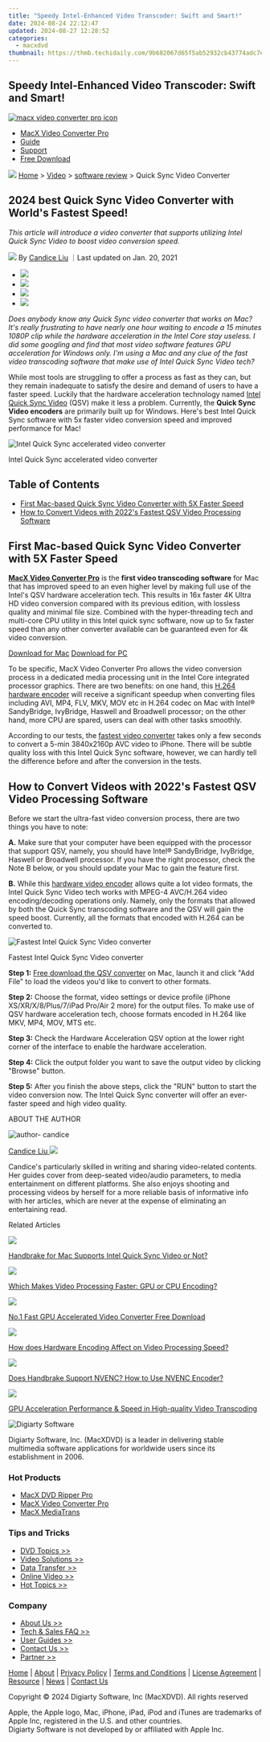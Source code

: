 ```yaml
---
title: "Speedy Intel-Enhanced Video Transcoder: Swift and Smart!"
date: 2024-08-24 22:12:47
updated: 2024-08-27 12:28:52
categories:
  - macxdvd
thumbnail: https://thmb.techidaily.com/9b682067d65f5ab52932cb43774adc7ed3c1ad8801c900338b2acd832ca95b6e.jpg
---
```


## Speedy Intel-Enhanced Video Transcoder: Swift and Smart!

[![macx video converter pro icon](https://www.macxdvd.com/mac-dvd-video-converter-how-to/../image-style/new-seo/icon11.png)](https://tools.techidaily.com/macxdvd/products/)

* [MacX Video Converter Pro](https://tools.techidaily.com/macxdvd/products/)
* [Guide](https://tools.techidaily.com/macxdvd/products/)
* [Support](https://tools.techidaily.com/macxdvd/products/)
* [Free Download](https://tools.techidaily.com/macxdvd/products/)



![](https://www.macxdvd.com/mac-dvd-video-converter-how-to/../image-style/new-seo/icon7.png) [Home](https://tools.techidaily.com/macxdvd/products/) \> [Video](https://tools.techidaily.com/macxdvd/products/) \> [software review](https://tools.techidaily.com/macxdvd/products/) \> Quick Sync Video Converter

## 2024 best Quick Sync Video Converter with World's Fastest Speed!



_This article will introduce a video converter that supports utilizing Intel Quick Sync Video to boost video conversion speed._

![](https://www.macxdvd.com/mac-dvd-video-converter-how-to/../image-style/new-seo/icon6.png) By [Candice Liu](https://tools.techidaily.com/macxdvd/products/) ｜Last updated on Jan. 20, 2021

* [![](https://www.macxdvd.com/mac-dvd-video-converter-how-to/../image-style/new-seo/share-fa.jpg)](https://www.facebook.com/sharer/sharer.php?u=https://www.macxdvd.com/mac-dvd-video-converter-how-to/quick-sync-video-converter.htm)
* [![](https://www.macxdvd.com/mac-dvd-video-converter-how-to/../image-style/new-seo/share-tw.jpg)](https://twitter.com/intent/tweet?url=https://www.macxdvd.com/mac-dvd-video-converter-how-to/quick-sync-video-converter.htm)
* [![](https://www.macxdvd.com/mac-dvd-video-converter-how-to/../image-style/new-seo/share-email.jpg)](https://www.macxdvd.com/mac-dvd-video-converter-how-to/mailto:info@example.com?&subject=&body=https://www.macxdvd.com/mac-dvd-video-converter-how-to/quick-sync-video-converter.htm)
* [![](https://www.macxdvd.com/mac-dvd-video-converter-how-to/../image-style/new-seo/share-in.jpg)](https://www.linkedin.com/shareArticle?mini=true&url=https://www.macxdvd.com/mac-dvd-video-converter-how-to/quick-sync-video-converter.htm&title=&summary=https://www.macxdvd.com/mac-dvd-video-converter-how-to/quick-sync-video-converter.htm&source=)

_Does anybody know any Quick Sync video converter that works on Mac? It's really frustrating to have nearly one hour waiting to encode a 15 minutes 1080P clip while the hardware acceleration in the Intel Core stay useless. I did some googling and find that most video software features GPU acceleration for Windows only. I'm using a Mac and any clue of the fast video transcoding software that make use of Intel Quick Sync Video tech?_ 

While most tools are struggling to offer a process as fast as they can, but they remain inadequate to satisfy the desire and demand of users to have a faster speed. Luckily that the hardware acceleration technology named [Intel Quick Sync Video](https://tools.techidaily.com/macxdvd/products/) (QSV) make it less a problem. Currently, the **Quick Sync Video encoders** are primarily built up for Windows. Here's best Intel Quick Sync software with 5x faster video conversion speed and improved performance for Mac!

![Intel Quick Sync accelerated video converter](https://www.macxdvd.com/mac-dvd-video-converter-how-to/article-image/qsv-converter.png) 

Intel Quick Sync accelerated video converter

## Table of Contents

* [First Mac-based Quick Sync Video Converter with 5X Faster Speed](https://tools.techidaily.com/macxdvd/products/)
* [How to Convert Videos with 2022's Fastest QSV Video Processing Software](https://tools.techidaily.com/macxdvd/products/)

## First Mac-based Quick Sync Video Converter with 5X Faster Speed

[**MacX Video Converter Pro**](https://tools.techidaily.com/macxdvd/products/) is the **first video transcoding software** for Mac that has improved speed to an even higher level by making full use of the Intel's QSV hardware acceleration tech. This results in 16x faster 4K Ultra HD video conversion compared with its previous edition, with lossless quality and minimal file size. Combined with the hyper-threading tech and multi-core CPU utility in this Intel quick sync software, now up to 5x faster speed than any other converter available can be guaranteed even for 4k video conversion. 

[Download for Mac](https://tools.techidaily.com/macxdvd/products/) [Download for PC](https://tools.techidaily.com/macxdvd/products/) 

To be specific, MacX Video Converter Pro allows the video conversion process in a dedicated media processing unit in the Intel Core integrated processor graphics. There are two benefits: on one hand, this [H.264 hardware encoder](https://tools.techidaily.com/macxdvd/products/) will receive a significant speedup when converting files including AVI, MP4, FLV, MKV, MOV etc in H.264 codec on Mac with Intel® SandyBridge, IvyBridge, Haswell and Broadwell processor; on the other hand, more CPU are spared, users can deal with other tasks smoothly. 

According to our tests, the [fastest video converter](https://tools.techidaily.com/macxdvd/products/) takes only a few seconds to convert a 5-min 3840x2160p AVC video to iPhone. There will be subtle quality loss with this Intel Quick Sync software, however, we can hardly tell the difference before and after the conversion in the tests.

## How to Convert Videos with 2022's Fastest QSV Video Processing Software

Before we start the ultra-fast video conversion process, there are two things you have to note:

**A.** Make sure that your computer have been equipped with the processor that support QSV, namely, you should have Intel® SandyBridge, IvyBridge, Haswell or Broadwell processor. If you have the right processor, check the Note B below, or you should update your Mac to gain the feature first.

**B.** While this [hardware video encoder](https://tools.techidaily.com/macxdvd/products/) allows quite a lot video formats, the Intel Quick Sync Video tech works with MPEG-4 AVC/H.264 video encoding/decoding operations only. Namely, only the formats that allowed by both the Quick Sync transcoding software and the QSV will gain the speed boost. Currently, all the formats that encoded with H.264 can be converted to. 

![Fastest Intel Quick Sync Video converter](https://www.macxdvd.com/mac-dvd-video-converter-how-to/article-image/hardware-encoding.png) 

Fastest Intel Quick Sync Video converter

**Step 1:** [Free download the QSV converter](https://tools.techidaily.com/macxdvd/products/) on Mac, launch it and click "Add File" to load the videos you'd like to convert to other formats. 

**Step 2:** Choose the format, video settings or device profile (iPhone XS/XR/X/8/Plus/7/iPad Pro/Air 2 more) for the output files. To make use of QSV hardware acceleration tech, choose formats encoded in H.264 like MKV, MP4, MOV, MTS etc. 

**Step 3:** Check the Hardware Acceleration QSV option at the lower right corner of the interface to enable the hardware acceleration. 

**Step 4:** Click the output folder you want to save the output video by clicking "Browse" button. 

**Step 5:** After you finish the above steps, click the "RUN" button to start the video conversion now. The Intel Quick Sync converter will offer an ever-faster speed and high video quality.

ABOUT THE AUTHOR

![author- candice](https://www.macxdvd.com/mac-dvd-video-converter-how-to/../image-style/new-seo/candice.png) 

[Candice Liu ![](https://www.macxdvd.com/mac-dvd-video-converter-how-to/../image-style/new-seo/share-in1.jpg)](https://www.linkedin.com/in/candice-liu-444483a3/) 

Candice's particularly skilled in writing and sharing video-related contents. Her guides cover from deep-seated video/audio parameters, to media entertainment on different platforms. She also enjoys shooting and processing videos by herself for a more reliable basis of informative info with her articles, which are never at the expense of eliminating an entertaining read.



Related Articles

![](https://www.macxdvd.com/mac-dvd-video-converter-how-to/../image-style/new-seo/pic7.jpg)

[Handbrake for Mac Supports Intel Quick Sync Video or Not?](https://tools.techidaily.com/macxdvd/products/) 

![](https://www.macxdvd.com/mac-dvd-video-converter-how-to/../image-style/new-seo/pic6.jpg)

[Which Makes Video Processing Faster: GPU or CPU Encoding?](https://tools.techidaily.com/macxdvd/products/) 

![](https://www.macxdvd.com/mac-dvd-video-converter-how-to/../image-style/new-seo/pic5.jpg)

[No.1 Fast GPU Accelerated Video Converter Free Download](https://tools.techidaily.com/macxdvd/products/) 

![](https://www.macxdvd.com/mac-dvd-video-converter-how-to/../image-style/new-seo/pic4.jpg)

[How does Hardware Encoding Affect on Video Processing Speed?](https://tools.techidaily.com/macxdvd/products/) 

![](https://www.macxdvd.com/mac-dvd-video-converter-how-to/../image-style/new-seo/pic3.jpg)

[Does Handbrake Support NVENC? How to Use NVENC Encoder?](https://tools.techidaily.com/macxdvd/products/) 

![](https://www.macxdvd.com/mac-dvd-video-converter-how-to/../image-style/new-seo/pic2.jpg)

[GPU Acceleration Performance & Speed in High-quality Video Transcoding](https://tools.techidaily.com/macxdvd/products/) 



![Digiarty Software](https://www.macxdvd.com/mac-dvd-video-converter-how-to/../icon/logo.png) 

Digiarty Software, Inc. (MacXDVD) is a leader in delivering stable multimedia software applications for worldwide users since its establishment in 2006.

### Hot Products

* [MacX DVD Ripper Pro](https://tools.techidaily.com/macxdvd/products/)
* [MacX Video Converter Pro](https://tools.techidaily.com/macxdvd/products/)
* [MacX MediaTrans](https://tools.techidaily.com/macxdvd/products/)

### Tips and Tricks

* [DVD Topics >>](https://tools.techidaily.com/macxdvd/products/)
* [Video Solutions >>](https://tools.techidaily.com/macxdvd/products/)
* [Data Transfer >>](https://tools.techidaily.com/macxdvd/products/)
* [Online Video >>](https://tools.techidaily.com/macxdvd/products/)
* [Hot Topics >>](https://tools.techidaily.com/macxdvd/products/)

### Company

* [About Us >>](https://tools.techidaily.com/macxdvd/products/)
* [Tech & Sales FAQ >>](https://tools.techidaily.com/macxdvd/products/)
* [User Guides >>](https://tools.techidaily.com/macxdvd/products/)
* [Contact Us >>](https://tools.techidaily.com/macxdvd/products/)
* [Partner >>](https://tools.techidaily.com/macxdvd/products/)



[Home](https://tools.techidaily.com/macxdvd/products/) | [About](https://tools.techidaily.com/macxdvd/products/) | [Privacy Policy](https://tools.techidaily.com/macxdvd/products/) | [Terms and Conditions](https://tools.techidaily.com/macxdvd/products/) | [License Agreement](https://tools.techidaily.com/macxdvd/products/) | [Resource](https://tools.techidaily.com/macxdvd/products/) | [News](https://tools.techidaily.com/macxdvd/products/) | [Contact Us](https://tools.techidaily.com/macxdvd/products/)

Copyright © 2024 Digiarty Software, Inc (MacXDVD). All rights reserved

Apple, the Apple logo, Mac, iPhone, iPad, iPod and iTunes are trademarks of Apple Inc, registered in the U.S. and other countries.  
Digiarty Software is not developed by or affiliated with Apple Inc.

<ins class="adsbygoogle"
     style="display:block"
     data-ad-format="autorelaxed"
     data-ad-client="ca-pub-7571918770474297"
     data-ad-slot="1223367746"></ins>



<ins class="adsbygoogle"
     style="display:block"
     data-ad-client="ca-pub-7571918770474297"
     data-ad-slot="8358498916"
     data-ad-format="auto"
     data-full-width-responsive="true"></ins>
